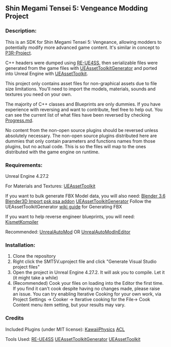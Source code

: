 Shin Megami Tensei 5: Vengeance Modding Project
------------------------------------------

### Description:
This is an SDK for Shin Megami Tensei 5: Vengeance, allowing modders to potentially modify more advanced game content.  It's similar in concept to [P3R-Project](https://github.com/rirurin/P3R-Project/).

C++ headers were dumped using [RE-UE4SS](https://github.com/UE4SS-RE/RE-UE4SS), then serializable files were generated from the game files with [UEAssetToolkitGenerator](https://github.com/LongerWarrior/UEAssetToolkitGenerator) and ported into Unreal Engine with [UEAssetToolkit](https://github.com/Buckminsterfullerene02/UEAssetToolkit-Fixes).

This project only contains asset files for non-graphical assets due to file size limitations. You'll need to import the models, materials, sounds and textures you need on your own.

The majority of C++ classes and Blueprints are only dummies. If you have experience with reversing and want to contribute, feel free to help out.  You can see the current list of what files have been
reversed by checking [Progress.md](https://github.com/bombasticmori/SMT5V-Project/blob/master/PROGRESS.md?plain=1).

No content from the non-open source plugins should be reversed unless absolutely necessary. The non-open source plugins distributed here are dummies that only contain parameters and functions names from those plugins, but no actual code.
This is so the files will map to the ones distributed with the game engine on runtime.

### Requirements:
Unreal Engine 4.27.2

For Materials and Textures:
[UEAssetToolkit](https://github.com/Buckminsterfullerene02/UEAssetToolkit-Fixes)

If you want to bulk generate FBX Model data, you will also need:
[Blender 3.6](https://www.blender.org/download/releases/3-6/)
[Blender3D Import psk psa addon](https://github.com/matyalatte/blender3d_import_psk_psa)
[UEAssetToolkitGenerator](https://github.com/LongerWarrior/UEAssetToolkitGenerator)
Follow the UEAssetToolkitGenerator [wiki guide](https://github.com/LongerWarrior/UEAssetToolkitGenerator/wiki/Generating-FBX) for Generating FBX

If you want to help reverse engineer blueprints, you will need:
[KismetKompiler](https://github.com/tge-was-taken/KismetKompiler/)

Recommended:
[UnrealAutoMod](https://github.com/Mythical-Github/unreal_auto_mod) OR [UnrealAutoModInEditor](https://github.com/Mythical-Github/UnrealAutoModInEditor)

### Installation:
1) Clone the repository
2) Right click the SMT5V.uproject file and click "Generate Visual Studio project files"
3) Open the project in Unreal Engine 4.27.2.  It will ask you to compile. Let it (it might take a while)
4) (Recommended) Cook your files on loading into the Editor the first time. If you find it can't cook despite having no changes made, please raise an issue.  You can try enabling Iterative Cooking for your own work, via Project Settings -> Cooker -> Iterative cooking for the File-> Cook Content menu item setting, but your results may vary.

### Credits
Included Plugins (under MIT license):
[KawaiiPhysics](https://github.com/pafuhana1213/KawaiiPhysics)
[ACL](https://github.com/nfrechette/acl)

Tools Used:
[RE-UE4SS](https://github.com/UE4SS-RE/RE-UE4SS)
[UEAssetToolkitGenerator](https://github.com/LongerWarrior/UEAssetToolkitGenerator)
[UEAssetToolkit](https://github.com/Buckminsterfullerene02/UEAssetToolkit-Fixes)